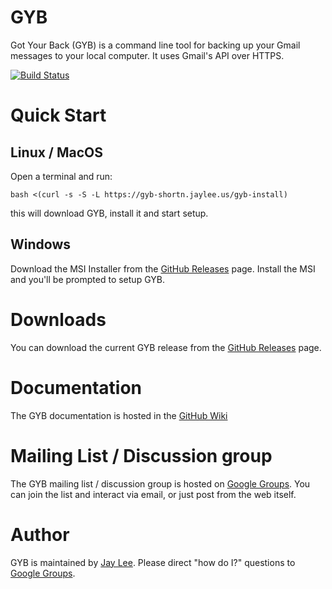 GYB
============================
Got Your Back (GYB) is a command line tool for backing up your Gmail messages to your local computer. It uses Gmail's API over HTTPS.

[![Build Status](https://travis-ci.org/jay0lee/got-your-back.svg?branch=master)](https://travis-ci.org/jay0lee/got-your-back)
# Quick Start
## Linux / MacOS
Open a terminal and run:
```
bash <(curl -s -S -L https://gyb-shortn.jaylee.us/gyb-install)
```
this will download GYB, install it and start setup.
## Windows
Download the MSI Installer from the [GitHub Releases] page. Install the MSI and you'll be prompted to setup GYB.

# Downloads
You can download the current GYB release from the [GitHub Releases] page.

# Documentation
The GYB documentation is hosted in the [GitHub Wiki]

# Mailing List / Discussion group
The GYB mailing list / discussion group is hosted on [Google Groups].  You can join the list and interact via email, or just post from the web itself.

# Author
GYB is maintained by <a href="mailto:jay0lee@gmail.com">Jay Lee</a>. Please direct "how do I?" questions to [Google Groups].

[GitHub Releases]: https://github.com/jay0lee/got-your-back/releases
[GitHub]: https://github.com/jay0lee/got-your-back/tree/master
[GitHub Wiki]: https://github.com/jay0lee/got-your-back/wiki
[Google Groups]: http://groups.google.com/group/got-your-back
